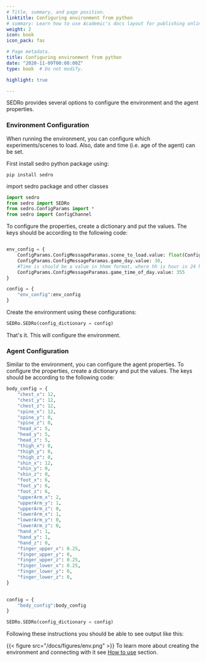 ```yaml
---
# Title, summary, and page position.
linktitle: Configuring environment from python
# summary: Learn how to use Academic's docs layout for publishing online courses, software documentation, and tutorials.
weight: 2
icon: book
icon_pack: fas

# Page metadata.
title: Configuring environment from python
date: "2020-11-09T00:00:00Z"
type: book  # Do not modify.

highlight: true

---
```

SEDRo provides several options to configure the environment and the agent properties.

### Environment Configuration
When running the environment, you can configure which experiments/scenes to load. Also, date and time (i.e. age of the agent) can be set.

First install sedro python package using:
```
pip install sedro
```

import sedro package and other classes

```python
import sedro
from sedro import SEDRo
from sedro.ConfigParams import *
from sedro import ConfigChannel
```

To configure the properties, create a dictionary and put the values. The keys should be according to the following code:
```python

env_config = {
    ConfigParams.ConfigMessageParamas.scene_to_load.value: float(ConfigParams.Experiments.Main.value),
    ConfigParams.ConfigMessageParamas.game_day.value: 30,
    #Time is should be a value in hhmm format, where hh is hour in 24 hour format and mm is minute
    ConfigParams.ConfigMessageParamas.game_time_of_day.value: 355
}

config = {
    "env_config":env_config
}
```
Create the environment using these configurations:
```python
SEDRo.SEDRo(config_dictionary = config)
```
That's it. This will configure the environment.

### Agent Configuration

Similar to the environment, you can configure the agent properties. To configure the properties, create a dictionary and put the values. The keys should be according to the following code:
```python
body_config = {
    "chest_x": 12,
    "chest_y": 12,
    "chest_z": 12,
    "spine_x": 12,
    "spine_y": 0,
    "spine_z": 0,
    "head_x": 5,
    "head_y": 5,
    "head_z": 5,
    "thigh_x": 0,
    "thigh_y": 0,
    "thigh_z": 0,
    "shin_x": 12,
    "shin_y": 0,
    "shin_z": 0,
    "foot_x": 6,
    "foot_y": 6,
    "foot_z": 6,
    "upperArm_x": 2,
    "upperArm_y": 1,
    "upperArm_z": 0,
    "lowerArm_x": 1,
    "lowerArm_y": 0,
    "lowerArm_z": 0,
    "hand_x": 1,
    "hand_y": 1,
    "hand_z": 0,
    "finger_upper_x": 0.25,
    "finger_upper_y": 0,
    "finger_upper_z": 0.25,
    "finger_lower_x": 0.25,
    "finger_lower_y": 0,
    "finger_lower_z": 0,
}

    
config = {
    "body_config":body_config
}

SEDRo.SEDRo(config_dictionary = config)
```

Following these instructions you should be able to see output like this:

{{< figure src="/docs/figures/env.png" >}}
To learn more about creating the environment and connecting with it see [How to use](/docs/how_to_use) section.
